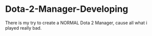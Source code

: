 # Dota-2-Manager-Developing
There is my try to create a NORMAL Dota 2 Manager, cause all what i played really bad.
